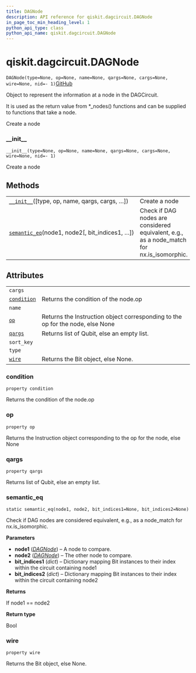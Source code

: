 ```yaml
---
title: DAGNode
description: API reference for qiskit.dagcircuit.DAGNode
in_page_toc_min_heading_level: 1
python_api_type: class
python_api_name: qiskit.dagcircuit.DAGNode
---
```


# qiskit.dagcircuit.DAGNode

<span id="qiskit.dagcircuit.DAGNode" />

`DAGNode(type=None, op=None, name=None, qargs=None, cargs=None, wire=None, nid=- 1)`[GitHub](https://github.com/qiskit/qiskit/tree/stable/0.17/qiskit/dagcircuit/dagnode.py "view source code")

Object to represent the information at a node in the DAGCircuit.

It is used as the return value from \*\_nodes() functions and can be supplied to functions that take a node.

Create a node

### \_\_init\_\_

<span id="qiskit.dagcircuit.DAGNode.__init__" />

`__init__(type=None, op=None, name=None, qargs=None, cargs=None, wire=None, nid=- 1)`

Create a node

## Methods

|                                                                                                                                    |                                                                                             |
| ---------------------------------------------------------------------------------------------------------------------------------- | ------------------------------------------------------------------------------------------- |
| [`__init__`](#qiskit.dagcircuit.DAGNode.__init__ "qiskit.dagcircuit.DAGNode.__init__")(\[type, op, name, qargs, cargs, …])         | Create a node                                                                               |
| [`semantic_eq`](#qiskit.dagcircuit.DAGNode.semantic_eq "qiskit.dagcircuit.DAGNode.semantic_eq")(node1, node2\[, bit\_indices1, …]) | Check if DAG nodes are considered equivalent, e.g., as a node\_match for nx.is\_isomorphic. |

## Attributes

|                                                                                           |                                                                                |
| ----------------------------------------------------------------------------------------- | ------------------------------------------------------------------------------ |
| `cargs`                                                                                   |                                                                                |
| [`condition`](#qiskit.dagcircuit.DAGNode.condition "qiskit.dagcircuit.DAGNode.condition") | Returns the condition of the node.op                                           |
| `name`                                                                                    |                                                                                |
| [`op`](#qiskit.dagcircuit.DAGNode.op "qiskit.dagcircuit.DAGNode.op")                      | Returns the Instruction object corresponding to the op for the node, else None |
| [`qargs`](#qiskit.dagcircuit.DAGNode.qargs "qiskit.dagcircuit.DAGNode.qargs")             | Returns list of Qubit, else an empty list.                                     |
| `sort_key`                                                                                |                                                                                |
| `type`                                                                                    |                                                                                |
| [`wire`](#qiskit.dagcircuit.DAGNode.wire "qiskit.dagcircuit.DAGNode.wire")                | Returns the Bit object, else None.                                             |

### condition

<span id="qiskit.dagcircuit.DAGNode.condition" />

`property condition`

Returns the condition of the node.op

### op

<span id="qiskit.dagcircuit.DAGNode.op" />

`property op`

Returns the Instruction object corresponding to the op for the node, else None

### qargs

<span id="qiskit.dagcircuit.DAGNode.qargs" />

`property qargs`

Returns list of Qubit, else an empty list.

### semantic\_eq

<span id="qiskit.dagcircuit.DAGNode.semantic_eq" />

`static semantic_eq(node1, node2, bit_indices1=None, bit_indices2=None)`

Check if DAG nodes are considered equivalent, e.g., as a node\_match for nx.is\_isomorphic.

**Parameters**

*   **node1** ([*DAGNode*](#qiskit.dagcircuit.DAGNode "qiskit.dagcircuit.DAGNode")) – A node to compare.
*   **node2** ([*DAGNode*](#qiskit.dagcircuit.DAGNode "qiskit.dagcircuit.DAGNode")) – The other node to compare.
*   **bit\_indices1** (*dict*) – Dictionary mapping Bit instances to their index within the circuit containing node1
*   **bit\_indices2** (*dict*) – Dictionary mapping Bit instances to their index within the circuit containing node2

**Returns**

If node1 == node2

**Return type**

Bool

### wire

<span id="qiskit.dagcircuit.DAGNode.wire" />

`property wire`

Returns the Bit object, else None.


